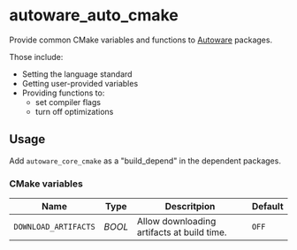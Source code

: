 # autoware_auto_cmake

Provide common CMake variables and functions to [Autoware](https://www.autoware.org/) packages.

Those include:

- Setting the language standard
- Getting user-provided variables
- Providing functions to:
  - set compiler flags
  - turn off optimizations

## Usage

Add `autoware_core_cmake` as a "build_depend" in the dependent packages.

### CMake variables

| Name                 | Type   | Descritpion                                | Default |
| -------------------- | ------ | ------------------------------------------ | ------- |
| `DOWNLOAD_ARTIFACTS` | _BOOL_ | Allow downloading artifacts at build time. | `OFF`   |
